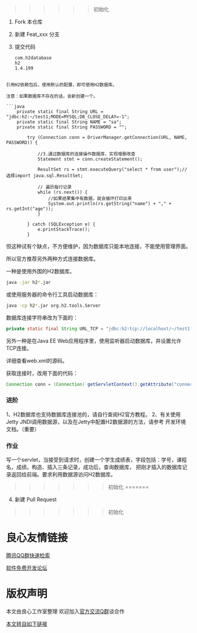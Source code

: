  >>>>>> 初始化

1. Fork 本仓库
2. 新建 Feat_xxx 分支
3. 提交代码
 
       com.h2database 
       h2 
       1.4.199 
     
```

引用H2依赖包后，使用默认的配置，即可使用H2数据库。

注意：如果数据库不存在的话，会新创建一个。

```java
    private static final String URL = "jdbc:h2:~/test1;MODE=MYSQL;DB_CLOSE_DELAY=-1";
    private static final String NAME = "sa";
    private static final String PASSWORD = "";
    
        try (Connection conn = DriverManager.getConnection(URL, NAME, PASSWORD)) {

            //3.通过数据库的连接操作数据库，实现增删改查
            Statement stmt = conn.createStatement();

            ResultSet rs = stmt.executeQuery("select * from user");//选择import java.sql.ResultSet;

            // 遍历每行记录
            while (rs.next()) {
                //如果结果集中有数据，就会循环打印出来
                System.out.println(rs.getString("name") + "," + rs.getInt("age"));
            }

        } catch (SQLException e) {
            e.printStackTrace();
        }
```

但这种试有个缺点，不方便维护，因为数据库只能本地连接，不能使用管理界面。

所以官方推荐另外两种方式连接数据库。

一种是使用外围的H2数据库。
```bash
java -jar h2*.jar
```

或使用服务器的命令行工具启动数据库：
```bash
java -cp h2*.jar org.h2.tools.Server
```

数据库连接字符串改为下面的：
```java
private static final String URL_TCP = "jdbc:h2:tcp://localhost/~/test1;MODE=MYSQL;DB_CLOSE_DELAY=-1";
```

另外一种是在Java EE Web应用程序里，使用监听器启动数据库，并设置允许TCP连接。

详细查看web.xml的源码。

获取连接时，改用下面的代码：
```java
Connection conn = (Connection) getServletContext().getAttribute("connection");
```

### 进阶
1、H2数据库也支持数据库连接池的，请自行查阅H2官方教程。
2、有关使用Jetty JNDI调用数据源，以及在Jetty中配置H2数据源的方法，请参考 开发环境文档。（重要）

### 作业
写一个servlet，当接受到请求时，创建一个学生成绩表，字段包括：学号，课程名，成绩。构造、插入三条记录，成功后，查询数据库，
把刚才插入的数据库记录返回给前端。要求利用数据源访问H2数据库。
>>>>>>> 初始化
=======
4. 新建 Pull Request
>>>>>>> 初始化



 # 良心友情链接

[腾讯QQ群快速检索](http://u.720life.cn/s/8cf73f7c)

[软件免费开发论坛](http://u.720life.cn/s/bbb01dc0)

# 版权声明 

本文由良心工作室整理 欢迎加入[官方交流Q群](https://u.720life.cn/s/f2316816)谈合作

[本文转自如下链接](http://u.720life.cn/g/2e71d0f0a5c601172267ba20d3a43c6e4d008991f4d2bc61ab778846403bb71240c7daadf0581a302be2fed5df505466f85082d9827b59fdfad0f7b125d18ae2041630bc8470f770196647f9f9afa9cd)